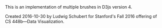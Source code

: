 This is an implementation of multiple brushes in D3js version 4.

Created 2016-10-30 by Ludwig Schubert for Stanford's Fall 2016 offering of CS 448b—Data Visualization.